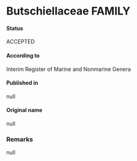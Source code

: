 Butschiellaceae FAMILY
=======

#### Status
ACCEPTED

#### According to
Interim Register of Marine and Nonmarine Genera

#### Published in
null

#### Original name
null

### Remarks
null